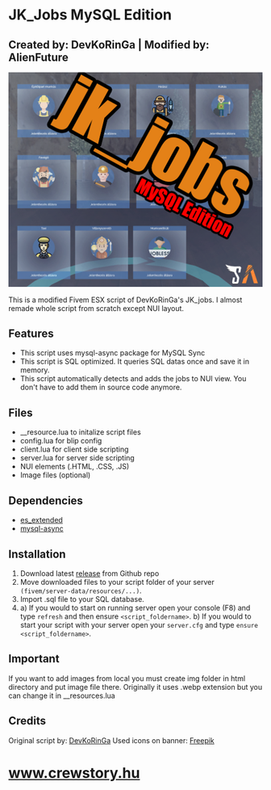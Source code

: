 # JK_Jobs MySQL Edition
## Created by: DevKoRinGa | Modified by: AlienFuture

![alt text](https://github.com/AlienFuture/jk_jobs/blob/master/readme.png?raw=true "JK_Jobs in action")

This is a modified Fivem ESX script of DevKoRinGa's JK_jobs. I almost remade whole script from scratch except NUI layout.

## Features

- This script uses mysql-async package for MySQL Sync
- This script is SQL optimized. It queries SQL datas once and save it in memory.
- This script automatically detects and adds the jobs to NUI view. You don't have to add them in source code anymore. 

## Files
- __resource.lua to initalize script files
- config.lua for blip config
- client.lua for client side scripting
- server.lua for server side scripting
- NUI elements (.HTML, .CSS, .JS) 
- Image files (optional)

## Dependencies
- [es_extended]
- [mysql-async]

## Installation
1. Download latest [release] from Github repo
2. Move downloaded files to your script folder of your server `(fivem/server-data/resources/...)`.
3. Import .sql file to your SQL database.
4. a) If you would to start on running server open your console (F8) and type `refresh` and then ensure `<script_foldername>`.
b) If you would to start your script with your server open your `server.cfg` and type `ensure <script_foldername>`.

## Important
If you want to add images from local you must create img folder in html directory and put image file there. Originally it uses .webp extension but you can change it in __resources.lua

## Credits
Original script by: [DevKoRinGa]
Used icons on banner: [Freepik]

[//]: #
[es_extended]: <https://github.com/esx-framework/es_extended>
[mysql-async]: <https://github.com/brouznouf/fivem-mysql-async>
[DevKoRinGa]: <https://github.com/DevKoRinGa/jk_jobs>
[Freepik]: <https://www.freepik.com/>
[release]: <https://github.com/AlienFuture/jk_jobs/releases>
  
# www.crewstory.hu
